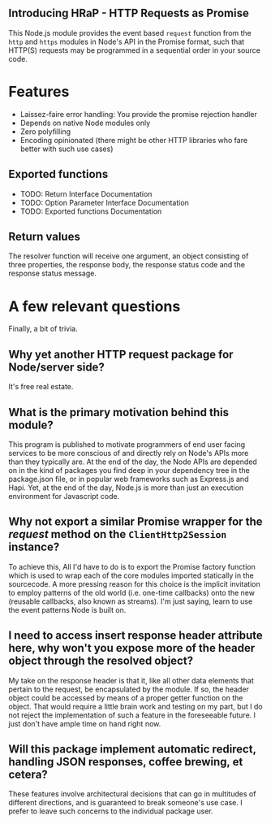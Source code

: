 Introducing HRaP - HTTP Requests as Promise
--------------------------------------------

This Node.js module provides the event based `request` function from the `http` and `https` modules in Node's API in the Promise format, such that HTTP(S) requests may be programmed in a sequential order in your source code.

# Features

 * Laissez-faire error handling: You provide the promise rejection handler
 * Depends on native Node modules only
 * Zero polyfilling
 * Encoding opinionated (there might be other HTTP libraries who fare better with such use cases)

## Exported functions

 * TODO: Return Interface Documentation
 * TODO: Option Parameter Interface Documentation
 * TODO: Exported functions Documentation

## Return values

The resolver function will receive one argument, an object consisting of three properties, the response body, the response status code and the response status message.

# A few relevant questions

Finally, a bit of trivia.

## Why yet **another** HTTP request package for Node/server side?

It's free real estate.

## What is the primary motivation behind this module?

This program is published to motivate programmers of end user facing services to be more conscious of and directly rely on Node's APIs more than they typically are. At the end of the day, the Node APIs are depended on in the kind of packages you find deep in your dependency tree in the package.json file, or in popular web frameworks such as Express.js and Hapi. Yet, at the end of the day, Node.js is more than just an execution environment for Javascript code.

## Why not export a similar Promise wrapper for the *request* method on the `ClientHttp2Session` instance?

To achieve this, All I'd have to do is to export the Promise factory function which is used to wrap each of the core modules imported statically in the sourcecode. A more pressing reason for this choice is the implicit invitation to employ patterns of the old world (i.e. one-time callbacks) onto the new (reusable callbacks, also known as streams). I'm just saying, learn to use the event patterns Node is built on.

## I need to access **insert response header attribute here**, why won't you expose more of the header object through the resolved object?

My take on the response header is that it, like all other data elements that pertain to the request, be encapsulated by the module. If so, the header object could be accessed by means of a proper getter function on the object. That would require a little brain work and testing on my part, but I do not reject the implementation of such a feature in the foreseeable future. I just don't have ample time on hand right now.

## Will this package implement automatic redirect, handling JSON responses, coffee brewing, et cetera?

These features involve architectural decisions that can go in multitudes of different directions, and is guaranteed to break someone's use case. I prefer to leave such concerns to the individual package user.
